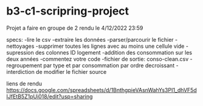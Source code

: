 # b3-c1-scripring-project
Projet a faire en groupe de 2
rendu le 4/12/2022 23:59

specs:
-lire le csv
-extraire les données
-parser/parcourir le fichier
    -nettoyages
        -supprimer toutes les lignes avec au moins une cellule vide
        -supression des colonnes ID logement
        -addition des consommation sur les deux années
-commentez votre code
-fichier de sortie: conso-clean.csv
    - regroupement par type et par consommation par ordre decroissant
-interdiction de modifier le fichier source 

liens de rendu
https://docs.google.com/spreadsheets/d/1BnthgpieVAsnWahYs3PI1_dhVF5dIJfEtB5Z1pUi018/edit?usp=sharing